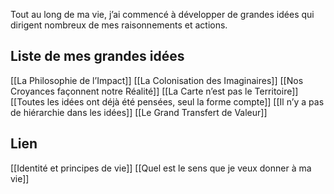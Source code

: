 Tout au long de ma vie, j’ai commencé à développer de grandes idées qui dirigent nombreux de mes raisonnements et actions.

## Liste de mes grandes idées

[[La Philosophie de l’Impact]]
[[La Colonisation des Imaginaires]]
[[Nos Croyances façonnent notre Réalité]]
[[La Carte n’est pas le Territoire]]
[[Toutes les idées ont déjà été pensées, seul la forme compte]]
[[Il n’y a pas de hiérarchie dans les idées]]
[[Le Grand Transfert de Valeur]]
## Lien

[[Identité et principes de vie]]
[[Quel est le sens que je veux donner à ma vie]]

